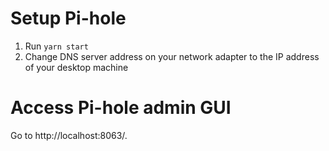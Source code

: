 # Setup Pi-hole

1. Run `yarn start`
2. Change DNS server address on your network adapter to the IP address of your desktop machine

# Access Pi-hole admin GUI

Go to http://localhost:8063/.